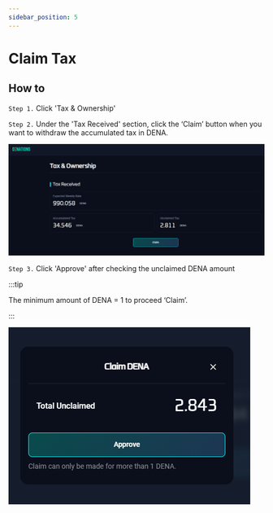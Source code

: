```yaml
---
sidebar_position: 5
---
```


# Claim Tax

## How to

`Step 1.` Click 'Tax & Ownership'

`Step 2.` Under the 'Tax Received' section, click the ‘Claim’ button when you want to withdraw the accumulated tax in DENA.

![claim-tax/Untitled%201.png](./assets/claim-tax/image-2.png)

`Step 3.` Click 'Approve' after checking the unclaimed DENA amount

:::tip 

The minimum amount of DENA = 1 to proceed ‘Claim’.

:::

![claim-tax/Untitled.png](./assets/claim-tax/image-1.png)